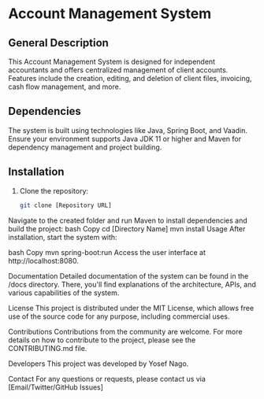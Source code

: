 # Account Management System

## General Description
This Account Management System is designed for independent accountants and offers centralized management of client accounts. Features include the creation, editing, and deletion of client files, invoicing, cash flow management, and more.

## Dependencies
The system is built using technologies like Java, Spring Boot, and Vaadin. Ensure your environment supports Java JDK 11 or higher and Maven for dependency management and project building.

## Installation
1. Clone the repository:
   ```bash
   git clone [Repository URL]
Navigate to the created folder and run Maven to install dependencies and build the project:
bash
Copy
cd [Directory Name]
mvn install
Usage
After installation, start the system with:

bash
Copy
mvn spring-boot:run
Access the user interface at http://localhost:8080.

Documentation
Detailed documentation of the system can be found in the /docs directory. There, you'll find explanations of the architecture, APIs, and various capabilities of the system.

License
This project is distributed under the MIT License, which allows free use of the source code for any purpose, including commercial uses.

Contributions
Contributions from the community are welcome. For more details on how to contribute to the project, please see the CONTRIBUTING.md file.

Developers
This project was developed by Yosef Nago.

Contact
For any questions or requests, please contact us via [Email/Twitter/GitHub Issues]






